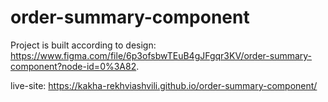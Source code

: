 # order-summary-component
Project is built according to design: https://www.figma.com/file/6p3ofsbwTEuB4gJFgqr3KV/order-summary-component?node-id=0%3A82. 

live-site: https://kakha-rekhviashvili.github.io/order-summary-component/   
